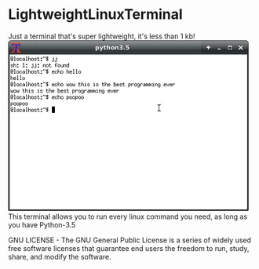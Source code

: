 # LightweightLinuxTerminal
Just a terminal that's super lightweight, it's less than 1 kb!
![Image description](https://raw.githubusercontent.com/Drag-codes/LightweightLinuxTerminal/master/Screenshot_2020-03-04_18-52-56.png)
This terminal allows you to run every linux command you need, as long as you have Python-3.5


GNU LICENSE - The GNU General Public License is a series of widely used free software licenses that guarantee end users the freedom to run, study, share, and modify the software.
